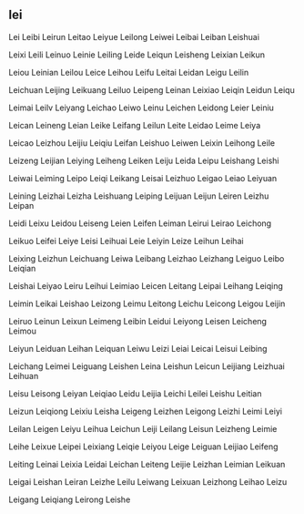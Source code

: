 lei
---

Lei Leibi Leirun Leitao Leiyue Leilong Leiwei Leibai Leiban Leishuai

Leixi Leili Leinuo Leinie Leiling Leide Leiqun Leisheng Leixian Leikun

Leiou Leinian Leilou Leice Leihou Leifu Leitai Leidan Leigu Leilin

Leichuan Leijing Leikuang Leiluo Leipeng Leinan Leixiao Leiqin Leidun Leiqu

Leimai Leilv Leiyang Leichao Leiwo Leinu Leichen Leidong Leier Leiniu

Leican Leineng Leian Leike Leifang Leilun Leite Leidao Leime Leiya

Leicao Leizhou Leijiu Leiqiu Leifan Leishuo Leiwen Leixin Leihong Leile

Leizeng Leijian Leiying Leiheng Leiken Leiju Leida Leipu Leishang Leishi

Leiwai Leiming Leipo Leiqi Leikang Leisai Leizhuo Leigao Leiao Leiyuan

Leining Leizhai Leizha Leishuang Leiping Leijuan Leijun Leiren Leizhu Leipan

Leidi Leixu Leidou Leiseng Leien Leifen Leiman Leirui Leirao Leichong

Leikuo Leifei Leiye Leisi Leihuai Leie Leiyin Leize Leihun Leihai

Leixing Leizhun Leichuang Leiwa Leibang Leizhao Leizhang Leiguo Leibo   Leiqian

Leishai Leiyao Leiru Leihui Leimiao Leicen Leitang Leipai Leihang Leiqing

Leimin Leikai Leishao Leizong Leimu Leitong Leichu Leicong Leigou Leijin

Leiruo Leinun Leixun Leimeng Leibin Leidui Leiyong Leisen Leicheng Leimou

Leiyun Leiduan Leihan Leiquan Leiwu Leizi Leiai Leicai Leisui Leibing

Leichang Leimei Leiguang Leishen Leina Leishun Leicun Leijiang Leizhuai Leihuan

Leisu Leisong Leiyan Leiqiao Leidu Leijia Leichi Leilei Leishu Leitian

Leizun Leiqiong Leixiu Leisha Leigeng Leizhen Leigong Leizhi Leimi Leiyi

Leilan Leigen Leiyu Leihua Leichun Leiji Leilang Leisun Leizheng Leimie

Leihe Leixue Leipei Leixiang Leiqie Leiyou Leige Leiguan Leijiao Leifeng

Leiting Leinai Leixia Leidai Leichan Leiteng Leijie Leizhan Leimian Leikuan

Leigai Leishan Leiran Leizhe Leilu Leiwang Leixuan Leizhong Leihao Leizu

Leigang Leiqiang Leirong Leishe 